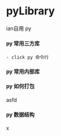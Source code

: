 # pyLibrary
ian自用 py
#### py 常用三方库
    - click py 命令行



#### py 常用内部库


#### py 如何打包

asfd
#### py 数据结构
x
